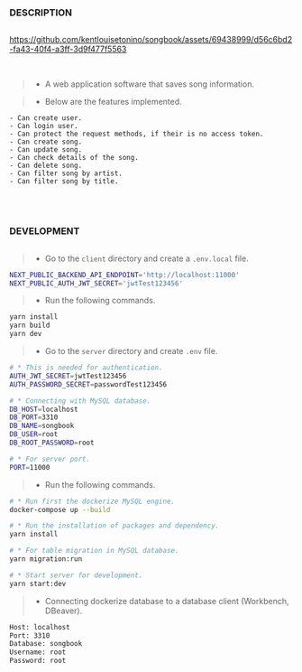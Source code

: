 ### DESCRIPTION
##
https://github.com/kentlouisetonino/songbook/assets/69438999/d56c6bd2-fa43-40f4-a3ff-3d9f477f5563

<br />

> - A web application software that saves song information.

> - Below are the features implemented.

```plaintext
- Can create user.
- Can login user.
- Can protect the request methods, if their is no access token.
- Can create song.
- Can update song.
- Can check details of the song.
- Can delete song.
- Can filter song by artist.
- Can filter song by title.
```

<br />
<br />



### DEVELOPMENT
##
> - Go to the `client` directory and create a `.env.local` file.

```bash
NEXT_PUBLIC_BACKEND_API_ENDPOINT='http://localhost:11000'
NEXT_PUBLIC_AUTH_JWT_SECRET='jwtTest123456'
```

> - Run the following commands.

```bash
yarn install
yarn build
yarn dev
```

> - Go to the `server` directory and create `.env` file.

```bash
# * This is needed for authentication.
AUTH_JWT_SECRET=jwtTest123456
AUTH_PASSWORD_SECRET=passwordTest123456

# * Connecting with MySQL database.
DB_HOST=localhost
DB_PORT=3310
DB_NAME=songbook
DB_USER=root
DB_ROOT_PASSWORD=root

# * For server port.
PORT=11000
```

> - Run the following commands.

```bash
# * Run first the dockerize MySQL engine.
docker-compose up --build

# * Run the installation of packages and dependency.
yarn install

# * For table migration in MySQL database.
yarn migration:run

# * Start server for development.
yarn start:dev
```

> - Connecting dockerize database to a database client (Workbench, DBeaver).
```bash
Host: localhost
Port: 3310
Database: songbook
Username: root
Password: root
```
